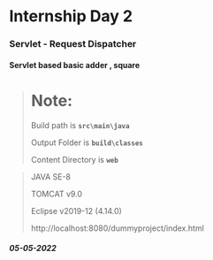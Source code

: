 # Internship Day 2
### Servlet - Request Dispatcher
#### Servlet based basic adder , square

> # **Note:**
> 
> Build path is **`src\main\java`**
> 
> Output Folder is **`build\classes`**
> 
> Content Directory is **`web`**

> JAVA SE-8
> 
> TOMCAT v9.0
> 
> Eclipse v2019-12 (4.14.0)
> 
> http://localhost:8080/dummyproject/index.html


##### 05-05-2022
